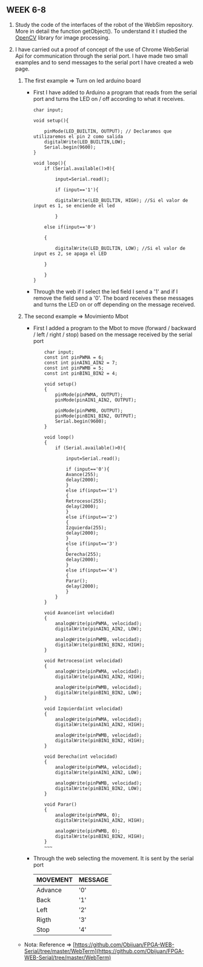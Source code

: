 ## WEEK 6-8

1. Study the code of the interfaces of the robot of the WebSim repository. More in detail the function getObject().
   To understand it I studied the [OpenCV](https://docs.opencv.org/master/modules.html) library for image processing.

2. I have carried out a proof of concept of the use of Chrome WebSerial Api for communication through the serial port. I have made two small examples and to send messages to the serial port I have created a web page.

    1. The first example => Turn on led arduino board
        - First I have added to Arduino a program that reads from the serial port and turns the LED on / off according to what it receives.
            ~~~
            char input;

            void setup(){

                pinMode(LED_BUILTIN, OUTPUT); // Declaramos que utilizaremos el pin 2 como salida
                digitalWrite(LED_BUILTIN,LOW);
                Serial.begin(9600);
            }

            void loop(){
                if (Serial.available()>0){

                    input=Serial.read();
     
                    if (input=='1'){

                    digitalWrite(LED_BUILTIN, HIGH); //Si el valor de input es 1, se enciende el led

                    }

                else if(input=='0')

                {

                    digitalWrite(LED_BUILTIN, LOW); //Si el valor de input es 2, se apaga el LED

                }

                }
            }
            ~~~
        - Through the web if I select the led field I send a '1' and if I remove the field send a '0'. The board receives these messages and turns the LED on or off depending on the message received.

    2.  The second example => Movimiento Mbot
        - First I added a program to the Mbot to move (forward / backward / left / right / stop) based on the message received by the serial port
            ~~~
                char input;
                const int pinPWMA = 6;
                const int pinAIN1_AIN2 = 7;
                const int pinPWMB = 5;
                const int pinBIN1_BIN2 = 4;

                void setup()
                {
                    pinMode(pinPWMA, OUTPUT);
                    pinMode(pinAIN1_AIN2, OUTPUT);

                    pinMode(pinPWMB, OUTPUT);
                    pinMode(pinBIN1_BIN2, OUTPUT);
                    Serial.begin(9600);
                }

                void loop()
                {
                    if (Serial.available()>0){

                        input=Serial.read();
                        
                        if (input=='0'){
                        Avance(255);
                        delay(2000); 
                        }
                        else if(input=='1')
                        {
                        Retroceso(255);
                        delay(2000);
                        }
                        else if(input=='2')
                        {
                        Izquierda(255);
                        delay(2000);
                        }
                        else if(input=='3')
                        {
                        Derecha(255);
                        delay(2000);
                        }
                        else if(input=='4')
                        {
                        Parar();
                        delay(2000);
                        }
                    }
                }

                void Avance(int velocidad)
                {
                    analogWrite(pinPWMA, velocidad);
                    digitalWrite(pinAIN1_AIN2, LOW);

                    analogWrite(pinPWMB, velocidad);
                    digitalWrite(pinBIN1_BIN2, HIGH);
                }

                void Retroceso(int velocidad)
                {
                    analogWrite(pinPWMA, velocidad);
                    digitalWrite(pinAIN1_AIN2, HIGH);

                    analogWrite(pinPWMB, velocidad);
                    digitalWrite(pinBIN1_BIN2, LOW);
                }

                void Izquierda(int velocidad)
                {
                    analogWrite(pinPWMA, velocidad);
                    digitalWrite(pinAIN1_AIN2, HIGH);

                    analogWrite(pinPWMB, velocidad);
                    digitalWrite(pinBIN1_BIN2, HIGH);
                }

                void Derecha(int velocidad)
                {
                    analogWrite(pinPWMA, velocidad);
                    digitalWrite(pinAIN1_AIN2, LOW);

                    analogWrite(pinPWMB, velocidad);
                    digitalWrite(pinBIN1_BIN2, LOW);
                }

                void Parar()
                {
                    analogWrite(pinPWMA, 0);
                    digitalWrite(pinAIN1_AIN2, HIGH);

                    analogWrite(pinPWMB, 0);
                    digitalWrite(pinBIN1_BIN2, HIGH);
                }
                ~~~
        - Through the web selecting the movement. It is sent by the serial port

            | MOVEMENT | MESSAGE |
            | -------- | ------- |
            |  Advance |   '0'   |
            |  Back    |   '1'   |
            |  Left    |   '2'   |
            |  Rigth   |   '3'   |
            |  Stop    |   '4'   |


    * Nota: Reference => [https://github.com/Obijuan/FPGA-WEB-Serial/tree/master/WebTerm](https://github.com/Obijuan/FPGA-WEB-Serial/tree/master/WebTerm)
